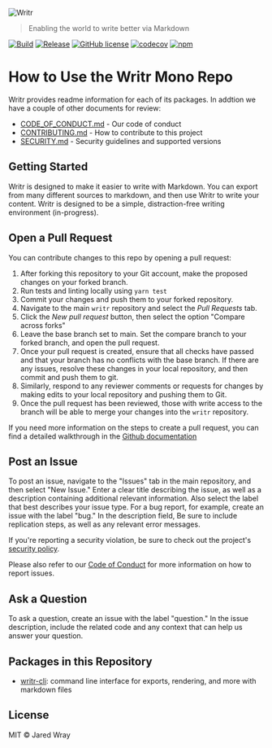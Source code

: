 ![Writr](logo.png)

> Enabling the world to write better via Markdown

[![Build](https://github.com/jaredwray/writr/actions/workflows/build.yml/badge.svg)](https://github.com/jaredwray/writr/actions/workflows/build.yml)
[![Release](https://github.com/jaredwray/writr/actions/workflows/release.yml/badge.svg)](https://github.com/jaredwray/writr/actions/workflows/build.yml)
[![GitHub license](https://img.shields.io/github/license/jaredwray/writr)](https://github.com/jaredwray/writr/blob/master/LICENSE)
[![codecov](https://codecov.io/gh/jaredwray/writr/branch/master/graph/badge.svg?token=1YdMesM07X)](https://codecov.io/gh/jaredwray/writr)
[![npm](https://img.shields.io/npm/dm/writr)](https://npmjs.com/package/writr)

# How to Use the Writr Mono Repo

Writr provides readme information for each of its packages. In addtion we have a couple of other documents for review:

* [CODE_OF_CONDUCT.md](CODE_OF_CONDUCT.md) - Our code of conduct
* [CONTRIBUTING.md](CONTRIBUTING.md) - How to contribute to this project
* [SECURITY.md](SECURITY.md) - Security guidelines and supported versions

## Getting Started

Writr is designed to make it easier to write with Markdown. You can export from many different sources to markdown, and then use Writr to write your content. Writr is designed to be a simple, distraction-free writing environment (in-progress).

## Open a Pull Request

You can contribute changes to this repo by opening a pull request:

1) After forking this repository to your Git account, make the proposed changes on your forked branch.
2) Run tests and linting locally using `yarn test`
3) Commit your changes and push them to your forked repository.
4) Navigate to the main `writr` repository and select the *Pull Requests* tab.
5) Click the *New pull request* button, then select the option "Compare across forks"
6) Leave the base branch set to main. Set the compare branch to your forked branch, and open the pull request.
7) Once your pull request is created, ensure that all checks have passed and that your branch has no conflicts with the base branch. If there are any issues, resolve these changes in your local repository, and then commit and push them to git.
8) Similarly, respond to any reviewer comments or requests for changes by making edits to your local repository and pushing them to Git.
9) Once the pull request has been reviewed, those with write access to the branch will be able to merge your changes into the `writr` repository.

If you need more information on the steps to create a pull request, you can find a detailed walkthrough in the [Github documentation](https://docs.github.com/en/pull-requests/collaborating-with-pull-requests/proposing-changes-to-your-work-with-pull-requests/creating-a-pull-request-from-a-fork)

## Post an Issue

To post an issue, navigate to the "Issues" tab in the main repository, and then select "New Issue." Enter a clear title describing the issue, as well as a description containing additional relevant information. Also select the label that best describes your issue type. For a bug report, for example, create an issue with the label "bug." In the description field, Be sure to include replication steps, as well as any relevant error messages.

If you're reporting a security violation, be sure to check out the project's [security policy](https://github.com/jaredwray/writr/blob/main/SECURITY.md).

Please also refer to our [Code of Conduct](https://github.com/jaredwray/writr/blob/main/CODE_OF_CONDUCT.md) for more information on how to report issues.

## Ask a Question

To ask a question, create an issue with the label "question." In the issue description, include the related code and any context that can help us answer your question.

## Packages in this Repository

* [writr-cli](https://github.com/jaredwray/keyv/tree/main/packages/writr-cli): command line interface for exports, rendering, and more with markdown files

## License

MIT © Jared Wray
